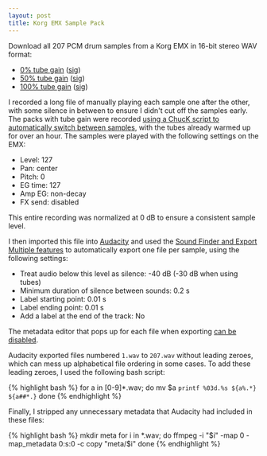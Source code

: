 ```yaml
---
layout: post
title: Korg EMX Sample Pack
---
```


Download all 207 PCM drum samples from a Korg EMX in 16-bit stereo WAV format:

* [0% tube gain](/korg-emx-sample-pack.zip) ([sig](/korg-emx-sample-pack.zip.sig))
* [50% tube gain](/korg-emx-sample-pack-50tube.zip) ([sig](/korg-emx-sample-pack-50tube.zip.sig))
* [100% tube gain](/korg-emx-sample-pack-100tube.zip) ([sig](/korg-emx-sample-pack-100tube.zip.sig))

I recorded a long file of manually playing each sample one after the other, with some silence in between to ensure I didn't cut off the samples early.
The packs with tube gain were recorded [using a ChucK script to automatically switch between samples](https://github.com/rolodato/sample-pack-generator), with the tubes already warmed up for over an hour.
The samples were played with the following settings on the EMX:

* Level: 127
* Pan: center
* Pitch: 0
* EG time: 127
* Amp EG: non-decay
* FX send: disabled

This entire recording was normalized at 0 dB to ensure a consistent sample level.

I then imported this file into [Audacity](http://www.audacityteam.org) and used the [Sound Finder and Export Multiple features](http://manual.audacityteam.org/man/splitting_a_recording_into_separate_tracks.html) to automatically export one file per sample, using the following settings:

* Treat audio below this level as silence: -40 dB (-30 dB when using tubes)
* Minimum duration of silence between sounds: 0.2 s
* Label starting point: 0.01 s
* Label ending point: 0.01 s
* Add a label at the end of the track: No

The metadata editor that pops up for each file when exporting [can be disabled](http://manual.audacityteam.org/man/import_export_preferences.html).

Audacity exported files numbered `1.wav` to `207.wav` without leading zeroes, which can mess up alphabetical file ordering in some cases.
To add these leading zeroes, I used the following bash script:

{% highlight bash %}
for a in [0-9]*.wav; do
    mv $a `printf %03d.%s ${a%.*} ${a##*.}`
done
{% endhighlight %}

Finally, I stripped any unnecessary metadata that Audacity had included in these files:

{% highlight bash %}
mkdir meta
for i in *.wav; do
    ffmpeg -i "$i" -map 0 -map_metadata 0:s:0 -c copy "meta/$i"
done
{% endhighlight %}
